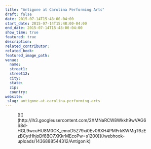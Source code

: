 ```yaml
---
title: "Antigone at Carolina Performing Arts"
draft: false
date: 2015-07-14T15:48:00-04:00
start_date: 2015-07-14T15:48:00-04:00
end_date: 2015-07-14T15:48:00-04:00
show_time: true
featured: true
description:
related_contributor:
related_book:
featured_image_path:
venue:
  name:
  street1:
  street12:
  city:
  state:
  zip:
  country:
website:
_slug: antigone-at-carolina-performing-arts
---
```


<figure data-type="image">[![](http://lh3.googleusercontent.com/2XMNaRCW8Wkkh9wVAG6S8d-HGL9wcuHU8M0CK_emoD5Z79xi0Ev06XH4PMFrkKWMgT6zEzBCytHhjoDf8BO7XKkrMEcoPw=s1200)](/webhook-uploads/1436888544312/Antigonik)</figure>

